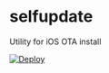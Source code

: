 # selfupdate

Utility for iOS OTA install

[![Deploy](https://www.herokucdn.com/deploy/button.png)](https://heroku.com/deploy)
